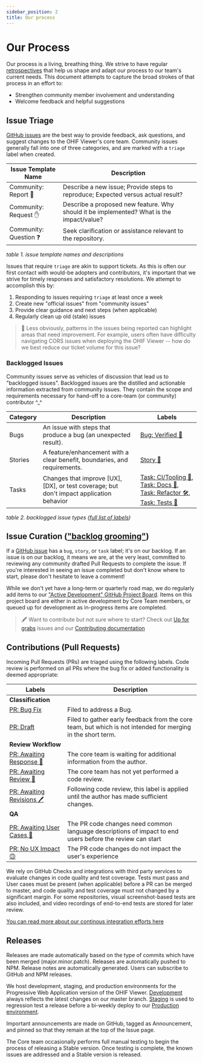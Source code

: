 ```yaml
---
sidebar_position: 2
title: Our process
---
```

# Our Process

Our process is a living, breathing thing. We strive to have regular
[retrospectives][retrospective] that help us shape and adapt our process to our
team's current needs. This document attempts to capture the broad strokes of
that process in an effort to:

- Strengthen community member involvement and understanding
- Welcome feedback and helpful suggestions

## Issue Triage

[GitHub issues][gh-issues] are the best way to provide feedback, ask questions,
and suggest changes to the OHIF Viewer's core team. Community issues generally
fall into one of three categories, and are marked with a `triage` label when
created.

| Issue Template Name    | Description                                                                              |
| ---------------------- | ---------------------------------------------------------------------------------------- |
| Community: Report 🐛   | Describe a new issue; Provide steps to reproduce; Expected versus actual result?         |
| Community: Request ✋  | Describe a proposed new feature. Why should it be implemented? What is the impact/value? |
| Community: Question ❓ | Seek clarification or assistance relevant to the repository.                             |

_table 1. issue template names and descriptions_

Issues that require `triage` are akin to support tickets. As this is often our
first contact with would-be adopters and contributors, it's important that we
strive for timely responses and satisfactory resolutions. We attempt to
accomplish this by:

1. Responding to issues requiring `triage` at least once a week
2. Create new "official issues" from "community issues"
3. Provide clear guidance and next steps (when applicable)
4. Regularly clean up old (stale) issues

> :pencil: Less obviously, patterns in the issues being reported can highlight
> areas that need improvement. For example, users often have difficulty
> navigating CORS issues when deploying the OHIF Viewer -- how do we best reduce
> our ticket volume for this issue?

### Backlogged Issues

Community issues serve as vehicles of discussion that lead us to "backlogged
issues". Backlogged issues are the distilled and actionable information
extracted from community issues. They contain the scope and requirements
necessary for hand-off to a core-team (or community) contributor ^\_^

| Category | Description                                                                              | Labels                                                                                                                               |
| -------- | ---------------------------------------------------------------------------------------- | ------------------------------------------------------------------------------------------------------------------------------------ |
| Bugs     | An issue with steps that produce a bug (an unexpected result).                           | [Bug: Verified 🐛][label-bug]                                                                                                        |
| Stories  | A feature/enhancement with a clear benefit, boundaries, and requirements.                | [Story 🙌][label-story]                                                                                                              |
| Tasks    | Changes that improve [UX], [DX], or test coverage; but don't impact application behavior | [Task: CI/Tooling 🤖][label-tooling], [Task: Docs 📖][label-docs], [Task: Refactor 🛠][label-refactor], [Task: Tests 🔬][label-tests] |

_table 2. backlogged issue types ([full list of labels][gh-labels])_

## Issue Curation (["backlog grooming"][groom-backlog])

If a [GitHub issue][gh-issues] has a `bug`, `story`, or `task` label; it's on
our backlog. If an issue is on our backlog, it means we are, at the very least,
committed to reviewing any community drafted Pull Requests to complete the
issue. If you're interested in seeing an issue completed but don't know where to
start, please don't hesitate to leave a comment!

While we don't yet have a long-term or quarterly road map, we do regularly add
items to our ["Active Development" GitHub Project Board][gh-board]. Items on
this project board are either in active development by Core Team members, or
queued up for development as in-progress items are completed.

> 🖋 Want to contribute but not sure where to start? Check out [Up for
> grabs][label-grabs] issues and our [Contributing
> documentation][contributing-docs]

## Contributions (Pull Requests)

Incoming Pull Requests (PRs) are triaged using the following labels. Code review
is performed on all PRs where the bug fix or added functionality is deemed
appropriate:

| Labels                                         | Description                                                                                                 |
| ---------------------------------------------- | ----------------------------------------------------------------------------------------------------------- |
| **Classification**                             |                                                                                                             |
| [PR: Bug Fix][label-bug]                       | Filed to address a Bug.                                                                                     |
| [PR: Draft][draft]                             | Filed to gather early feedback from the core team, but which is not intended for merging in the short term. |
| **Review Workflow**                            |                                                                                                             |
| [PR: Awaiting Response 💬][awaiting-response]  | The core team is waiting for additional information from the author.                                        |
| [PR: Awaiting Review 👀][awaiting-review]      | The core team has not yet performed a code review.                                                          |
| [PR: Awaiting Revisions 🖊][awaiting-revisions] | Following code review, this label is applied until the author has made sufficient changes.                  |
| **QA**                                         |                                                                                                             |
| [PR: Awaiting User Cases 💃][awaiting-stories] | The PR code changes need common language descriptions of impact to end users before the review can start    |
| [PR: No UX Impact 🙃][no-ux-impact]            | The PR code changes do not impact the user's experience                                                     |

We rely on GitHub Checks and integrations with third party services to evaluate
changes in code quality and test coverage. Tests must pass and User cases must
be present (when applicable) before a PR can be merged to master, and code
quality and test coverage must not changed by a significant margin. For some
repositories, visual screenshot-based tests are also included, and video
recordings of end-to-end tests are stored for later review.

[You can read more about our continous integration efforts here](/development/continous-integration.md)

## Releases

Releases are made automatically based on the type of commits which have been
merged (major.minor.patch). Releases are automatically pushed to NPM. Release
notes are automatically generated. Users can subscribe to GitHub and NPM
releases.

We host development, staging, and production environments for the Progressive
Web Application version of the OHIF Viewer. [Development][ohif-dev] always
reflects the latest changes on our master branch. [Staging][ohif-stage] is used
to regression test a release before a bi-weekly deploy to our [Production
environment][ohif-prod].

Important announcements are made on GitHub, tagged as Announcement, and pinned
so that they remain at the top of the Issue page.

The Core team occasionally performs full manual testing to begin the process of
releasing a Stable version. Once testing is complete, the known issues are
addressed and a Stable version is released.

<!--
  LINKS
-->

<!-- prettier-ignore-start -->
[groom-backlog]: https://www.agilealliance.org/glossary/backlog-grooming
[retrospective]: https://www.atlassian.com/team-playbook/plays/retrospective
[gh-issues]: https://github.com/OHIF/Viewers/issues/new/choose
[gh-labels]: https://github.com/OHIF/Viewers/labels
<!-- Issue Labels -->
[label-story]: https://github.com/OHIF/Viewers/labels/Story%20%3Araised_hands%3A
[label-tooling]: https://github.com/OHIF/Viewers/labels/Task%3A%20CI%2FTooling%20%3Arobot%3A
[label-docs]: https://github.com/OHIF/Viewers/labels/Task%3A%20Docs%20%3Abook%3A
[label-refactor]: https://github.com/OHIF/Viewers/labels/Task%3A%20Refactor%20%3Ahammer_and_wrench%3A
[label-tests]: https://github.com/OHIF/Viewers/labels/Task%3A%20Tests%20%3Amicroscope%3A
[label-bug]: https://github.com/OHIF/Viewers/labels/Bug%3A%20Verified%20%3Abug%3A
<!-- PR Labels -->
[draft]: https://github.com/OHIF/Viewers/labels/PR%3A%20Draft
[awaiting-response]: https://github.com/OHIF/Viewers/labels/PR%3A%20Awaiting%20Response%20%3Aspeech_balloon%3A
[awaiting-review]: https://github.com/OHIF/Viewers/labels/PR%3A%20Awaiting%20Review%20%3Aeyes%3A
[awaiting-stories]: https://github.com/OHIF/Viewers/labels/PR%3A%20Awaiting%20UX%20Stories%20%3Adancer%3A
[awaiting-revisions]: https://github.com/OHIF/Viewers/labels/PR%3A%20Awaiting%20Revisions%20%3Apen%3A
[no-ux-impact]: https://github.com/OHIF/Viewers/labels/PR%3A%20No%20UX%20Impact%20%3Aupside_down_face%3A
<!-- -->
[ohif-dev]: https://viewer-dev.ohif.org
[ohif-stage]: https://viewer-stage.ohif.org
[ohif-prod]: https://viewer.ohif.org
[gh-board]: https://github.com/OHIF/Viewers/projects/4
[label-grabs]: https://github.com/OHIF/Viewers/issues?q=is%3Aissue+is%3Aopen+label%3A%22Up+For+Grabs+%3Araising_hand_woman%3A%22
[contributing-docs]: ./development/contributing.md
<!-- prettier-ignore-end -->

